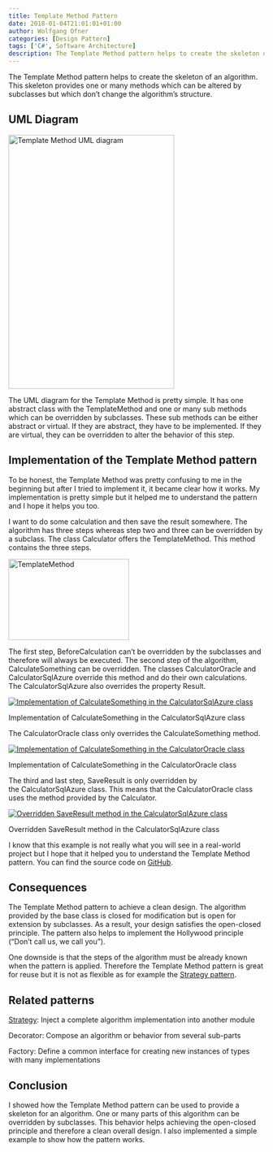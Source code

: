 ```yaml
---
title: Template Method Pattern
date: 2018-01-04T21:01:01+01:00
author: Wolfgang Ofner
categories: [Design Pattern]
tags: ['C#', Software Architecture]
description: The Template Method pattern helps to create the skeleton of an algorithm. This skeleton provides one or many methods which can be altered by sub classes but which don't change the algorithm's structure.Â 
---
```

The Template Method pattern helps to create the skeleton of an algorithm. This skeleton provides one or many methods which can be altered by subclasses but which don&#8217;t change the algorithm&#8217;s structure.

## UML Diagram

[<img loading="lazy" class="aligncenter wp-image-502" src="/assets/img/posts/2018/01/Template-Method-UML-diagram.jpg" alt="Template Method UML diagram" width="326" height="500" />](/assets/img/posts/2018/01/Template-Method-UML-diagram.jpg)

The UML diagram for the Template Method is pretty simple. It has one abstract class with the TemplateMethod and one or many sub methods which can be overridden by subclasses. These sub methods can be either abstract or virtual. If they are abstract, they have to be implemented. If they are virtual, they can be overridden to alter the behavior of this step.

## Implementation of the Template Method pattern

To be honest, the Template Method was pretty confusing to me in the beginning but after I tried to implement it, it became clear how it works. My implementation is pretty simple but it helped me to understand the pattern and I hope it helps you too.

I want to do some calculation and then save the result somewhere. The algorithm has three steps whereas step two and three can be overridden by a subclass. The class Calculator offers the TemplateMethod. This method contains the three steps.

[<img loading="lazy" class="aligncenter size-full wp-image-471" src="/assets/img/posts/2018/01/TemplateMethod.jpg" alt="TemplateMethod" width="237" height="160" />](/assets/img/posts/2018/01/TemplateMethod.jpg)

The first step, BeforeCalculation can&#8217;t be overridden by the subclasses and therefore will always be executed. The second step of the algorithm, CalculateSomething can be overridden. The classes CalculatorOracle and CalculatorSqlAzure override this method and do their own calculations. The CalculatorSqlAzure also overrides the property Result.

<div class="col-12 col-sm-10 aligncenter">
  <a href="/assets/img/posts/2018/01/Implementation-of-CalculateSomething-in-the-CalculatorSqlAzure-class.jpg"><img loading="lazy" src="/assets/img/posts/2018/01/Implementation-of-CalculateSomething-in-the-CalculatorSqlAzure-class.jpg" alt="Implementation of CalculateSomething in the CalculatorSqlAzure class" /></a>
  
  <p>
    Implementation of CalculateSomething in the CalculatorSqlAzure class
  </p>
</div>

The CalculatorOracle class only overrides the CalculateSomething method.

<div class="col-12 col-sm-10 aligncenter">
  <a href="/assets/img/posts/2018/01/Implementation-of-CalculateSomething-in-the-CalculatorOracle-class.jpg"><img loading="lazy" src="/assets/img/posts/2018/01/Implementation-of-CalculateSomething-in-the-CalculatorOracle-class.jpg" alt="Implementation of CalculateSomething in the CalculatorOracle class" /></a>
  
  <p>
    Implementation of CalculateSomething in the CalculatorOracle class
  </p>
</div>

The third and last step, SaveResult is only overridden by the CalculatorSqlAzure class. This means that the CalculatorOracle class uses the method provided by the Calculator.

<div class="col-12 col-sm-10 aligncenter">
  <a href="/assets/img/posts/2018/01/Overriden-SaveResult-method-in-the-CalculatorSqlAzure-class.jpg"><img loading="lazy" src="/assets/img/posts/2018/01/Overriden-SaveResult-method-in-the-CalculatorSqlAzure-class.jpg" alt="Overridden SaveResult method in the CalculatorSqlAzure class" /></a>
  
  <p>
    Overridden SaveResult method in the CalculatorSqlAzure class
  </p>
</div>

I know that this example is not really what you will see in a real-world project but I hope that it helped you to understand the Template Method pattern. You can find the source code on <a href="https://github.com/WolfgangOfner/TemplateMethodPattern" target="_blank" rel="noopener">GitHub</a>.

## Consequences

The Template Method pattern to achieve a clean design. The algorithm provided by the base class is closed for modification but is open for extension by subclasses. As a result, your design satisfies the open-closed principle. The pattern also helps to implement the Hollywood principle (&#8220;Don&#8217;t call us, we call you&#8221;).

One downside is that the steps of the algorithm must be already known when the pattern is applied. Therefore the Template Method pattern is great for reuse but it is not as flexible as for example the <a href="/strategy-pattern/" target="_blank" rel="noopener">Strategy pattern</a>.

## Related patterns

<a href="/strategy-pattern/" target="_blank" rel="noopener">Strategy</a>: Inject a complete algorithm implementation into another module

Decorator: Compose an algorithm or behavior from several sub-parts

Factory: Define a common interface for creating new instances of types with many implementations

## Conclusion

I showed how the Template Method pattern can be used to provide a skeleton for an algorithm. One or many parts of this algorithm can be overridden by subclasses. This behavior helps achieving the open-closed principle and therefore a clean overall design. I also implemented a simple example to show how the pattern works.